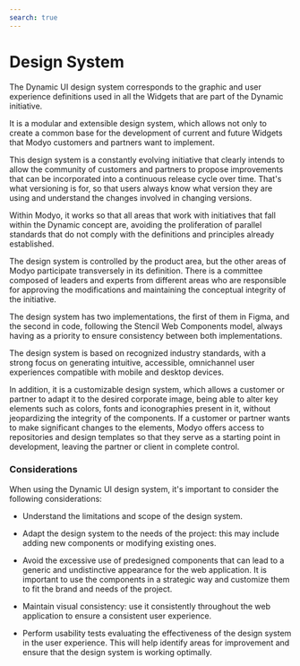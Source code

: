 ```yaml
---
search: true
---
```


# Design System

The Dynamic UI design system corresponds to the graphic and user experience definitions used in all the Widgets that are part of the Dynamic initiative.

It is a modular and extensible design system, which allows not only to create a common base for the development of current and future Widgets that Modyo customers and partners want to implement.

This design system is a constantly evolving initiative that clearly intends to allow the community of customers and partners to propose improvements that can be incorporated into a continuous release cycle over time. That's what versioning is for, so that users always know what version they are using and understand the changes involved in changing versions.

Within Modyo, it works so that all areas that work with initiatives that fall within the Dynamic concept are, avoiding the proliferation of parallel standards that do not comply with the definitions and principles already established.

The design system is controlled by the product area, but the other areas of Modyo participate transversely in its definition. There is a committee composed of leaders and experts from different areas who are responsible for approving the modifications and maintaining the conceptual integrity of the initiative.

The design system has two implementations, the first of them in Figma, and the second in code, following the Stencil Web Components model, always having as a priority to ensure consistency between both implementations. 

The design system is based on recognized industry standards, with a strong focus on generating intuitive, accessible, omnichannel user experiences compatible with mobile and desktop devices.

In addition, it is a customizable design system, which allows a customer or partner to adapt it to the desired corporate image, being able to alter key elements such as colors, fonts and iconographies present in it, without jeopardizing the integrity of the components. If a customer or partner wants to make significant changes to the elements, Modyo offers access to repositories and design templates so that they serve as a starting point in development, leaving the partner or client in complete control.


### Considerations

When using the Dynamic UI design system, it's important to consider the following considerations:

- Understand the limitations and scope of the design system.

- Adapt the design system to the needs of the project: this may include adding new components or modifying existing ones.

- Avoid the excessive use of predesigned components that can lead to a generic and undistinctive appearance for the web application. It is important to use the components in a strategic way and customize them to fit the brand and needs of the project.

- Maintain visual consistency: use it consistently throughout the web application to ensure a consistent user experience.

- Perform usability tests evaluating the effectiveness of the design system in the user experience. This will help identify areas for improvement and ensure that the design system is working optimally.
